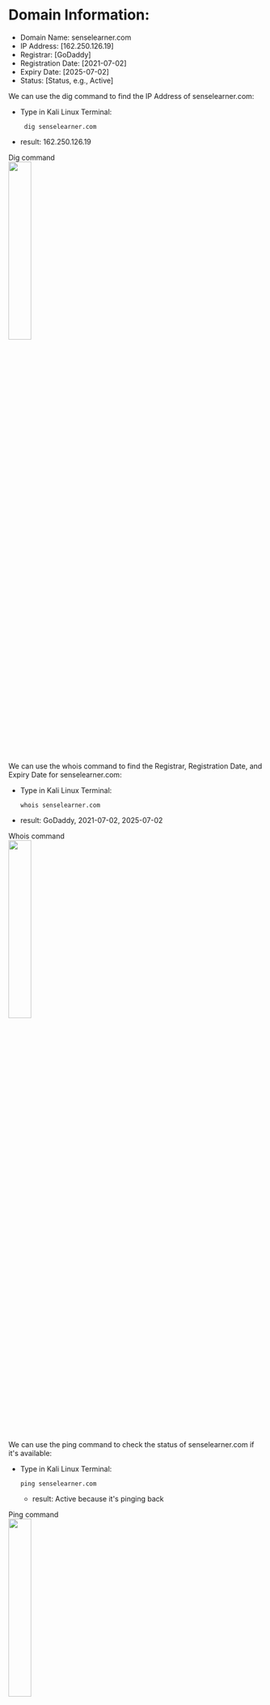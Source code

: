 # Domain Information:

- Domain Name: senselearner.com
- IP Address: [162.250.126.19]
- Registrar: [GoDaddy]
- Registration Date: [2021-07-02]
- Expiry Date: [2025-07-02]
- Status: [Status, e.g., Active]

We can use the dig command to find the IP Address of senselearner.com: 
- Type in Kali Linux Terminal:
  
       dig senselearner.com
  
- result:  162.250.126.19

<p align="left">
Dig command <br/>
<img src="https://i.imgur.com/lQ3f8iS.png" height="30%" width="30%" alt=""/>
<br />

We can use the whois command to find the Registrar, Registration Date, and Expiry Date for senselearner.com:
- Type in Kali Linux Terminal:
  
      whois senselearner.com
  
- result: GoDaddy, 2021-07-02, 2025-07-02

<p align="left">
Whois command <br/>
<img src="https://i.imgur.com/DxFqfja.png" height="30%" width="30%" alt=""/>
<br />

We can use the ping command to check the status of senselearner.com if it's available:
- Type in Kali Linux Terminal:

      ping senselearner.com

  - result: Active because it's pinging back
 
<p align="left">
Ping command <br/>
<img src="https://i.imgur.com/GG9V3vI.png" height="30%" width="30%" alt=""/>
<br />

# DNS Footprinting:

We can use the dig command to find the DNS Footprinting:
- Type in Kali Linux Terminal:

      dig senselearner.com ANY

- result: Found A records, MX records, SOA records, and NS records.

<p align="left">
Dig command for DNS Footprinting <br/>
<img src="https://i.imgur.com/glK6sw2.png" height="30%" width="30%" alt=""/>
<br />

# Web Footprinting:

We can identify the web server software by:
- going to senselearner.com on your browser
- press f12 to show the developer tool
- navigate to the network tab
- refresh the page
- click on senslearner.com within the developer tool
- Scroll down the header to find the server

Result: 
- Server: Litespeed
- X-Powered-by: PHP/7.4.33


<p align="left">
Developer Tool on Browser to find server software and version <br/>
<img src="https://i.imgur.com/5k28Qaf.png" height="30%" width="30%" alt=""/>
<br />
